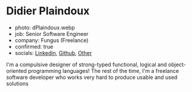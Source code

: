 # Didier Plaindoux

- photo: dPlaindoux.webp
- job: Senior Software Engineer
- company: Fungus (Freelance)
- confirmed: true
- socials: [Linkedin](https://www.linkedin.com/in/didier-plaindoux-912b3517), [Github](https://github.com/d-plaindoux), [Other](http://d.plaindoux.free.fr)

I'm a compulsive designer of strong-typed functional, logical and object-oriented programming languages! The rest of the time, I'm a freelance software developer who works very hard to produce usable and used solutions
